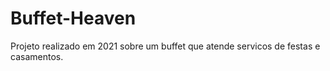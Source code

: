 # Buffet-Heaven
Projeto realizado em 2021 sobre um buffet que atende servicos de festas e casamentos.
